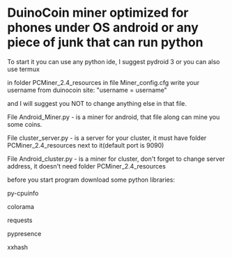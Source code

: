 # DuinoCoin miner optimized for phones under OS android or any piece of junk that can run python

To start it you can use any python ide, I suggest pydroid 3 or you can also use termux

in folder PCMiner_2.4_resources in file Miner_config.cfg write your username from duinocoin site: "username = username"

and I will suggest you NOT to change anything else in that file.

File Android_Miner.py - is a miner for android, that file along can mine you some coins.

File cluster_server.py - is a server for your cluster, it must have folder PCMiner_2.4_resources next to it(default port is 9090)

File Android_cluster.py - is a miner for cluster, don't forget to change server address, it doesn't need folder PCMiner_2.4_resources



before you start program download some python libraries:

  py-cpuinfo

  colorama

  requests
  
  pypresence
  
  xxhash
  
